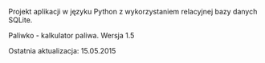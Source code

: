 Projekt aplikacji w języku Python z wykorzystaniem relacyjnej bazy danych SQLite.

Paliwko - kalkulator paliwa.
Wersja 1.5

Ostatnia aktualizacja: 15.05.2015
